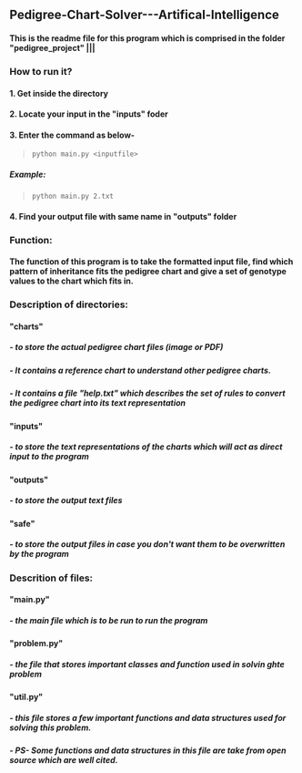 ## Pedigree-Chart-Solver---Artifical-Intelligence

#### This is the readme file for this program which is comprised in the folder "pedigree_project" |||


### How to run it?
#### 1. Get inside the directory
#### 2. Locate your input in the "inputs" foder
#### 3. Enter the command as below-
> `python main.py <inputfile>`
##### Example:
> `python main.py 2.txt`
#### 4. Find your output file with same name in "outputs" folder

 
### Function:
#### **The function of this program is to take the formatted input file, find which pattern of inheritance fits the pedigree chart and give a set of genotype values to the chart which fits in.**

### Description of directories:

#### "charts" 
##### - to store the actual pedigree chart files (image or PDF)
##### - It contains a reference chart to understand other pedigree charts.
##### - It contains a file "help.txt" which describes the set of rules to convert the pedigree chart into its text representation

#### "inputs"
##### - to store the text representations of the charts which will act as direct input to the program

#### "outputs"
##### - to store the output text files

#### "safe" 
##### - to store the output files in case you don't want them to be overwritten by the program

### Descrition of files:

#### "main.py"
##### - the main file which is to be run to run the program

#### "problem.py"
##### - the file that stores important classes and function used in solvin ghte problem

#### "util.py"
##### - this file stores a few important functions and data structures used for solving this problem. 
##### - PS- Some functions and data structures in this file are take from open source which are well cited.
